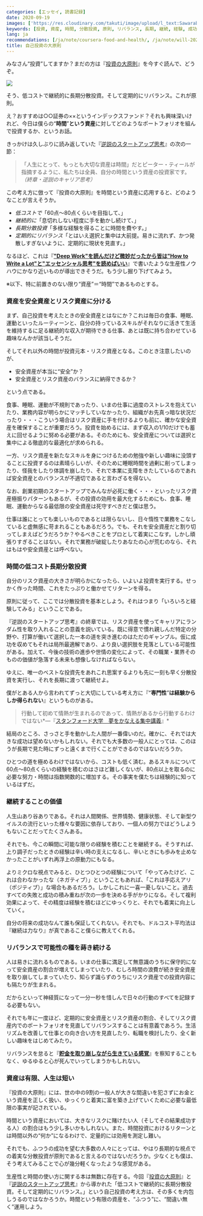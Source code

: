 ```yaml
---
categories: [エッセイ, 読書記録]
date: 2020-09-19
images: ['https://res.cloudinary.com/takuti/image/upload/l_text:Sawarabi%20Gothic_32_bold:%E8%87%AA%E5%B7%B1%E6%8A%95%E8%B3%87%E3%81%AE%E5%A4%A7%E5%8E%9F%E5%89%87,co_rgb:eee,w_800,c_fit/v1626628472/takuti_bgimyl.jpg']
keywords: [投資, 資産, 時間, 分散投資, 原則, リバランス, 長期, 継続, 経験, 成功]
lang: ja
recommendations: [/ja/note/coursera-food-and-health/, /ja/note/will-202102/, /ja/note/deep-work/]
title: 自己投資の大原則
---
```


みなさん“投資”してますか？まだの方は『[投資の大原則](https://amzn.to/2FgSxeR)』を今すぐ読んで、どうぞ。

<a href="https://www.amazon.co.jp/dp/B07FD1SG65/ref=as_li_ss_il?_encoding=UTF8&btkr=1&linkCode=li2&tag=takuti-22&linkId=e65c5ca7ad0f9cc36eeaf6668a2f7233&language=ja_JP" target="_blank"><img border="0" src="//ws-fe.amazon-adsystem.com/widgets/q?_encoding=UTF8&ASIN=B07FD1SG65&Format=_SL160_&ID=AsinImage&MarketPlace=JP&ServiceVersion=20070822&WS=1&tag=takuti-22&language=ja_JP" ></a><img src="https://ir-jp.amazon-adsystem.com/e/ir?t=takuti-22&language=ja_JP&l=li2&o=9&a=B07FD1SG65" width="1" height="1" border="0" alt="" style="border:none !important; margin:0px !important;" />

そう、低コストで継続的に長期分散投資。そして定期的にリバランス。これが原則。

え？おすすめは○○証券の××というインデックスファンド？それも興味深いけれど、今日は僕らの“**時間**”**という資産**に対してどのようなポートフォリオを組んで投資するか、というお話。

きっかけは久しぶりに読み返していた『[逆説のスタートアップ思考](https://amzn.to/3bPRQF4)』の次の一節：

> 「人生にとって、もっとも大切な資産は時間」だとピーター・ティールが指摘するように、私たちは全員、自分の時間という資産の投資家です。*（終章・逆説のキャリア思考）*

この考え方に倣って『投資の大原則』を時間という資産に応用すると、どのようなことが言えそうか。

- *低コストで*「60点〜80点くらいを目指して、」
- *継続的に*「息切れしない程度に手を動かし続けて、」
- *長期分散投資*「多様な経験を得ることに時間を費やす。」
- *定期的にリバランス*「とはいえ選択と集中は大前提。易きに流れず、かつ発散しすぎないように、定期的に現状を見直す。」

なるほど、これは『**["Deep Work"を読んだけど微妙だったから皆は"How to Write a Lot"と"エッセンシャル思考"を読めばいい](/ja/note/deep-work/)**』で書いたような生産性ノウハウにかなり近いものが導出できそうだ。もう少し掘り下げてみよう。

※以下、特に前置きのない限り“資産”＝“時間”であるものとする。

### 資産を安全資産とリスク資産に分ける

まず、自己投資を考えたときの安全資産とはなにか？これは毎日の食事、睡眠、運動といったルーティーンと、自分の持っているスキルがそれなりに活きて生活を維持するに足る継続的な収入が期待できる仕事、あとは既に持ち合わせている趣味なんかが該当しそうだ。

そしてそれ以外の時間が投資元本・リスク資産となる。このとき注意したいのが、

- 安全資産が本当に“安全”か？
- 安全資産とリスク資産のバランスに納得できるか？

という点である。

食事、睡眠、運動が不規則であったり、いまの仕事に過度のストレスを抱えていたり、業務内容が明らかにマッチしていなかったり、組織がお先真っ暗な状況だったり・・・こういう場合はリスク資産に手を付けるよりも前に、確かな安全資産を確保することが重要だろう。投資を始めるには、まず収入の1/10だけでも蓄えに回せるように努める必要がある。そのためにも、安全資産については選択と集中による徹底的な最適化が求められる。

一方、リスク資産を新たなスキルを身につけるための勉強や新しい趣味に没頭することに投資するのは素晴らしいが、そのために睡眠時間を過剰に削ってしまったり、怪我をしたり体調を崩したり、それで本業に支障をきたしているのであれば安全資産とのバランスが不適切であると言わざるを得ない。

なお、創業初期のスタートアップでみんなが必死に働く・・・といったリスク資産極振りパターンもあるが、その投資の効用を最大化するためにも、食事、睡眠、運動からなる最低限の安全資産は死守すべきだと僕は思う。

仕事は誰にとっても楽しいものであるとは限らないし、日々惰性で業務をこなしていると虚無感に苛まれることもあるだろう。でも、それを安全資産だと割り切ってしまえばどうだろうか？やるべきことをプロとして着実にこなす。しかし頑張りすぎることはない。それで業務が破綻したりあなたの心が荒むのなら、それはもはや安全資産とは呼べない。

### 時間の低コスト長期分散投資

自分のリスク資産の大きさが明らかになったら、いよいよ投資を実行する。せっかく作った時間、これをたっぷりと働かせてリターンを得る。

原則に従って、ここでは分散投資を基本としよう。それはつまり「いろいろと経験してみる」ということである。

『逆説のスタートアップ思考』の終章では、リスク資産を使ってキャリアにランダム性を取り入れることの意義を説いている。既に得意で慣れ親しんだ特定の分野や、打算が働いて選択した一本の道を突き進むのはただのギャンブル。仮に成功を収めてもそれは局所最適解であり、より良い選択肢を見落としている可能性がある。加えて、今後の技術の進歩や世情の変化によって、その職業・業界そのものの価値が急落する未来も想像しなければならない。

ゆえに、唯一のベストな投資先をあれこれ思案するよりも先に一刻も早く分散投資を実行し、それを長期に渡って継続せよ。

僕がとある人から言われてずっと大切にしている考え方に『“**専門性**”**は経験からしか得られない**』というものがある。

> 行動して初めて情熱が生まれるのであって、情熱があるから行動するわけではない*&mdash;『[スタンフォード大学　夢をかなえる集中講義](https://amzn.to/2GOS7wo)』*

結局のところ、さっさと手を動かした人間が一番偉いのだ。確かに、それでは大きな成功は望めないかもしれない。それでも大多数の一般人にとっては、このほうが長期で見た時にずっと遠くまで行くことができるのではないだろうか。

ひとつの道を極めるわけではないから、コストも低く済む。あるスキルについて60点〜80点くらいの経験を積むのはさほど難しくないが、80点以上を取るのに必要な努力・時間は指数関数的に増加する。その事実を僕たちは経験的に知っているはずだ。

### 継続することの価値

人生山あり谷ありである。それは人間関係、世界情勢、健康状態、そして新型ウイルスの流行といった様々な要因に依存しており、一個人の努力ではどうしようもないことだってたくさんある。

それでも、今この瞬間に可能な限りの経験を積むことを継続する。そうすれば、上り調子だったときの経験は辛い時の支えになるし、辛いときにも歩みを止めなかったことがいずれ再浮上の原動力にもなる。

よりミクロな視点でみると、ひとつひとつの経験について「やってみたけど、これは合わなかったな（ネガティブ）」ということもあれば、「これは手応えアリ（ポジティブ）」な場合もあるだろう。しかしこれに一喜一憂しないこと。過去すべての失敗と成功の積み重ねが次の一歩を決める手がかりになる。そして複利効果によって、その精度は経験を積むほどにゆっくりと、それでも着実に向上していく。

自分の将来の成功なんて誰も保証してくれない。それでも、ドルコスト平均法は『継続は力なり』が真であること僕らに教えてくれる。

### リバランスで可能性の種を蒔き続ける

人は易きに流れるものである。いまの仕事に満足して無意識のうちに保守的になって安全資産の割合が増えてしまっていたり、むしろ時間の浪費が続き安全資産を取り崩してしまっていたり、知らず識らずのうちにリスク資産での投資内容にも隔たりが生まれる。

だからといって神経質になって一分一秒を惜しんで日々の行動のすべてを記録する必要もない。

それでも年に一度ほど、定期的に安全資産とリスク資産の割合、そしてリスク資産内でのポートフォリオを見直してリバランスすることは有意義であろう。生活リズムを改善して仕事との向き合い方を見直したり、転職を検討したり、全く新しい趣味をはじめてみたり。

リバランスを怠ると『**[貯金を取り崩しながら生きている感覚](/ja/note/life-with-covid-19/)**』を察知することもなく、ゆるゆると心が死んでいってしまうかもしれない。

### 資産は有限、人生は短い

『投資の大原則』には、世の中の9割の一般人が大きな間違いを犯さずにお金という資産を正しく扱い、ゆっくりと着実に富を築き上げていくために必要な最低限の事実が記されている。

時間という資産においては、大きなリスクに賭けたい人（そしてその結果成功する人）の割合はもう少し多いかもしれない。また、時間投資におけるリターンとは時間以外の“何か”になるわけで、定量的には効用を測定し難い。

それでも、ふつうの成功を望む大多数の人々にとっては、やはり長期的な視点での着実な分散投資が原則であると言えるのではないだろうか。少なくとも僕は、そう考えてみることで心が幾分軽くなったような感覚がある。

生産性と時間の使い方に関する本は無数に存在する。今回『[投資の大原則](https://amzn.to/2FgSxeR)』と『[逆説のスタートアップ思考](https://amzn.to/3bPRQF4)』から導かれた「低コストで継続的に長期分散投資。そして定期的にリバランス。」という自己投資の考え方は、その多くを内包しうるのではなかろうか。時間という有限の資産を、“ふつう”に、“間違い無く”運用しよう。